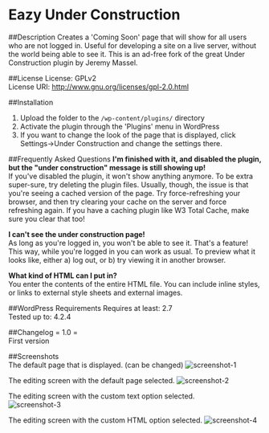 # Eazy Under Construction
##Description
Creates a 'Coming Soon' page that will show for all users who are not logged in. Useful for developing a site on a live server, without the world being able to see it. This is an ad-free fork of the great Under Construction plugin by Jeremy Massel.

##License
License: GPLv2  
License URI: http://www.gnu.org/licenses/gpl-2.0.html  

##Installation
1. Upload the folder to the `/wp-content/plugins/` directory
2. Activate the plugin through the 'Plugins' menu in WordPress
3. If you want to change the look of the page that is displayed, click Settings->Under Construction and change the settings there.

##Frequently Asked Questions 
**I'm finished with it, and disabled the plugin, but the "under construction" message is still showing up!**  
If you've disabled the plugin, it won't show anything anymore. To be extra super-sure, try deleting the plugin files. Usually, though, the issue is that you're seeing a cached version of the page. Try force-refreshing your browser, and then try clearing your cache on the server and force refreshing again. If you have a caching plugin like W3 Total Cache, make sure you clear that too!  
  
**I can't see the under construction page!**  
As long as you're logged in, you won't be able to see it. That's a feature! This way, while you're logged in you can work as usual. To preview what it looks like, either a) log out, or b) try viewing it in another browser.  
  
**What kind of HTML can I put in?**  
You enter the contents of the entire HTML file. You can include inline styles, or links to external style sheets and external images.  

##WordPress Requirements
Requires at least: 2.7  
Tested up to: 4.2.4  

##Changelog
= 1.0 =  
First version


##Screenshots  
The default page that is displayed. (can be changed)
![screenshot-1](https://cloud.githubusercontent.com/assets/6818209/12076955/41f735e6-b18a-11e5-94c3-ec47fe8d68ab.png)
  
The editing screen with the default page selected.
![screenshot-2](https://cloud.githubusercontent.com/assets/6818209/12076957/41f8d248-b18a-11e5-8969-304628e3e0e9.png)
  
The editing screen with the custom text option selected.  
![screenshot-3](https://cloud.githubusercontent.com/assets/6818209/12076958/41f96366-b18a-11e5-8042-4146dcba82a1.png)
  
The editing screen with the custom HTML option selected.
![screenshot-4](https://cloud.githubusercontent.com/assets/6818209/12076956/41f87d66-b18a-11e5-89f8-b9e71ff7ebeb.png)
  
